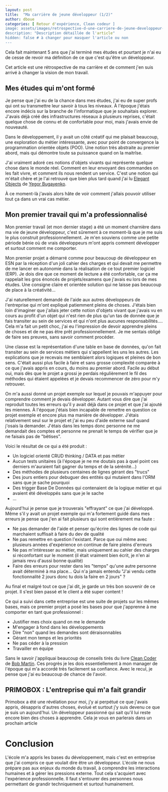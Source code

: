 ```yaml
---
layout: post
title:  "Ma carrière de jeune développeur (1/2)"
author: dboue
categories: [ Retour d'expérience, Clean codeur ]
image: assets/images/retrospective-d-une-carriere-de-jeune-developpeur-1/developpeur-bureau.jpg
description: "Description détaillée de l'article"
hidden: false # à changer pour masquer l'article ou non
---
```


Cela fait maintenant 5 ans que j'ai terminé mes études et pourtant je n'ai eu de cesse de revoir ma définition de ce que c'est qu'être un développeur. 

Cet article est une rétrospective de ma carrière et de comment j'en suis arrivé à changer la vision de mon travail.

## Mes études qui m'ont formé
Je pense que j'ai eu de la chance dans mes études, j'ai eu de super profs qui ont su transmettre leur savoir à tous les niveaux. À l'époque j'étais encore indécis sur la branche de l'informatique que je souhaitais explorer. J'avais déjà créé des infrastructures réseaux à plusieurs reprises, c'était quelque chose de connu et de confortable pour moi, mais j'avais envie de nouveauté.

Dans le développement, il y avait un côté créatif qui me plaisait beaucoup, une exploration du métier intéressante, avec pour point de convergence la programmation orientée objets (POO). Une notion très abstraite au premier abord, mais qui démontre toute sa puissance quand on la maitrîse.

J'ai vraiment adoré ces notions d'objets vivants qui représente quelque chose dans le monde réel. Comment en leur envoyant des commandes on les fait vivre, et comment ils nous rendent un service. C'est une notion qui m'était chère et je l'ai retrouvé que bien plus tard quand j'ai lu [Elegant Objects](https://www.elegantobjects.org/) de [Yegor Bugayenko](https://www.yegor256.com/).

À ce moment-là j'avais alors hâte de voir comment j'allais pouvoir utiliser tout ça dans un vrai cas métier.

## Mon premier travail qui m'a professionnalisé

Mon premier travail (et mon dernier stage) a été un moment charnière dans ma vie de jeune développeur, c'est sûrement à ce moment-là que je me suis le plus construit professionnellement. Je m'en souviens comme une petite période bénie où de vrais développeurs m'ont appris comment développer et surtout comment me comporter.

Mon premier projet a démarré comme pour beaucoup de développeur en ESN par la réception d'un joli cahier des charges et qui devait me permettre de me lancer en autonomie dans la réalisation de ce tout premier logiciel (ERP).
Je dois dire que ce moment de lecture a été confortable, car ça me rappelait les gros énoncés de projets/examens que j'avais eu lors de mes études. Une consigne claire et orientée solution qui ne laisse pas beaucoup de place à la créativité...

J'ai naturellement demandé de l'aide aux autres développeurs de l'entreprise qui m'ont expliqué patiemment pleins de choses. 
J'étais bien loin d'imaginer que j'allais jeter cette notion d'objets vivant que j'avais vu en cours au profit d'un objet qui n'est rien de plus qu'un tas de donnée que je fais transiter au sein de services et qui n'ont plus aucunes responsabilités....
Cela m'a fait un petit choc, j'ai eu l'impression de devoir apprendre pleins de choses et de ne pas être prêt professionnellement. Je me sentais obligé de faire ses preuves, sans savoir comment procéder.

Une classe est la représentation d'une table en base de données, qu'on fait transiter au sein de services métiers qui s'appellent les uns les autres. Les explications que je recevais me semblaient alors logiques et pleines de bon sens. C'était aussi plus facile à faire et sans grosse complexité comparée à ce que j'avais appris en cours, du moins au premier abord.
Facile au début oui, mais dès que le projet a grossi je perdais régulièrement le fil des méthodes qui étaient appelées et je devais recommencer de zéro pour m'y retrouver.

On m'a aussi donné un projet exemple sur lequel je pouvais m'appuyer pour comprendre comment je devais développer.
Autant vous dire que j'ai reproduit toutes les erreurs qu'il y avait déjà dans ce projet et que j'ai ajouté les miennes.
À l'époque j'étais bien incapable de remettre en question ce projet exemple et encore plus ma manière de développer. J'étais relativement seul sur le projet et j'ai eu peu d'aide externe sauf quand j'osais la demander. J'étais dans les temps donc personne ne me demandait des comptes et personne ne prenait le temps de vérifier que je ne faisais pas de "bêtises".

Voici le résultat de ce qui a été produit :
* Un logiciel orienté CRUD thinking / DATA et pas métier 
* Aucun tests unitaires (à l'époque je ne me doutais pas à quel point ces derniers m'auraient fait gagner du temps et de la sérénité...)
* Des méthodes de plusieurs centaines de lignes gérant des "trucs"
* Des jours entiers pour debuguer des entités qui mutaient dans l'ORM sans que je sache pourquoi
* Des trigger Base De Données qui contenaient de la logique métier et qui avaient été développés sans que je le sache
* ...

Aujourd'hui je pense que je trouverais "effrayant" ce que j'ai développé. Même s'il y avait un projet exemple qui m'a fortement guidé dans mes erreurs je pense que j'en ai fait plusieurs qui sont entièrement ma faute :
* Ne pas demander de l'aide et penser qu'écrire des lignes de code qui marchaient suffisait à faire du dev de qualité
* Ne pas remettre en question l'existant. Parce que oui même avec plusieurs années d'expérience on continue de faire pleins d'erreurs
* Ne pas m'intéresser au métier, mais uniquement au cahier des charges si réconfortant sur le moment (il était vraiment bien écrit, je n'en ai jamais revu d'aussi bonne qualité)
* Faire des erreurs pour rester dans les "temps" qu'une autre personne avait déterminé à ma place... Qui n'a jamais entendu "J'ai vendu cette fonctionnalité 2 jours donc tu dois la faire en 2 jours" ?

Au final et malgré tout ce que j'ai dit, je garde un très bon souvenir de ce projet. Il s'est bien passé et le client a été super content ! 

Ce qui a suivi dans cette entreprise est une suite de projets sur les mêmes bases, mais ce premier projet a posé les bases pour que j'apprenne à me comporter en tant que professionnel :
* Justifier mes choix quand on me le demande
* M'engager à fond dans les développements
* Dire "non" quand les demandes sont déraisonnables
* Gérant mon temps et les priorités
* Ne pas céder à la pression
* Travailler en équipe

Sans le savoir j'appliquai beaucoup de conseils tirés du livre [Clean Coder](https://www.oreilly.com/library/view/the-clean-coder/9780132542913/) de [Bob Martin](http://cleancoder.com/products). Ces progrès je les dois essentiellement à mon manager de l'époque qui m'a accordé très facilement sa confiance. Avec le recul, je pense que j'ai eu beaucoup de chance de l'avoir.

## PRIMOBOX : L'entreprise qui m'a fait grandir

Primobox a été une révélation pour moi, j'y ai perpétué ce que j'avais appris, désappris d'autres choses, évolué et surtout j'y suis devenu ce que je suis un aujourd'hui. Un développeur passionné qui sait qu'il lui reste encore bien des choses à apprendre. Cela je vous en parlerais dans un prochain article

# Conclusion
L'école m'a appris les bases du développement, mais c'est en entreprise que j'ai compris ce que voulait dire être un développeur. L'école ne nous prépare pas aux enjeux du monde du travail, à comprendre les interactions humaines et à gérer les pressions externe. Tout cela s'acquiert avec l'expérience professionnelle. Il faut s'entourer des personnes nous permettant de grandir techniquement et surtout humainement.